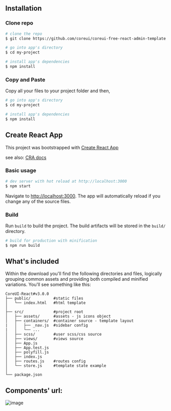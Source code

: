 <!-- [![@coreui coreui](https://img.shields.io/badge/@coreui%20-coreui-lightgrey.svg?style=flat-square)](https://github.com/coreui/coreui)
[![npm package][npm-coreui-badge]][npm-coreui]
[![NPM downloads][npm-coreui-download]][npm-coreui]  
[![@coreui react](https://img.shields.io/badge/@coreui%20-react-lightgrey.svg?style=flat-square)](https://github.com/coreui/react)
[![npm package][npm-coreui-react-badge]][npm-coreui-react]
[![NPM downloads][npm-coreui-react-download]][npm-coreui-react]  
[![npm next][npm-next]][npm]

[npm-coreui]: https://www.npmjs.com/package/@coreui/coreui
[npm-coreui-badge]: https://img.shields.io/npm/v/@coreui/coreui.png?style=flat-square
[npm-coreui-download]: https://img.shields.io/npm/dm/@coreui/coreui.svg?style=flat-square
[npm-coreui-react]: https://www.npmjs.com/package/@coreui/react
[npm-coreui-react-badge]: https://img.shields.io/npm/v/@coreui/react.png?style=flat-square
[npm-coreui-react-download]: https://img.shields.io/npm/dm/@coreui/react.svg?style=flat-square
[npm-next]: https://img.shields.io/npm/v/@coreui/react/next.png?style=flat-square
[npm]: https://www.npmjs.com/package/@coreui/react

# CoreUI Free React Admin Template v3

CoreUI is meant to be the UX game changer. Pure & transparent code is devoid of redundant components, so the app is light enough to offer ultimate user experience. This means mobile devices also, where the navigation is just as easy and intuitive as on a desktop or laptop. The CoreUI Layout API lets you customize your project for almost any device – be it Mobile, Web or WebApp – CoreUI covers them all!

## Table of Contents

* [Versions](#versions)
* [CoreUI Pro](#coreui-pro)
* [Installation](#installation)
* [Basic usage](#create-react-app)
* [What's included](#whats-included)
* [Documentation](#documentation)
* [Versioning](#versioning)
* [Creators](#creators)
* [Community](#community)
* [Copyright and License](#copyright-and-license)

## Versions

* [CoreUI Free Bootstrap Admin Template](https://github.com/coreui/coreui-free-bootstrap-admin-template)
* [CoreUI Free Angular 9+ Admin Template](https://github.com/coreui/coreui-free-angular-admin-template)
* [CoreUI Free React.js Admin Template](https://github.com/coreui/coreui-free-react-admin-template)
* [CoreUI Free Vue.js Admin Template](https://github.com/coreui/coreui-free-vue-admin-template)
* [CoreUI Free Laravel Admin Template](https://github.com/coreui/coreui-free-laravel-admin-template)
* [CoreUI Free Vue.js + Laravel Admin Template](https://github.com/coreui/coreui-free-vue-laravel-admin-template)

## CoreUI Pro

**Only customers with [Enterpise Membership Plan](https://coreui.io/pro/#buy) have access to private github CoreUI Pro repository.**

* 💪  [CoreUI Pro Bootstrap Admin Template](https://coreui.io/pro/)
* 💪  [CoreUI Pro Angular 9+ Admin Template](https://coreui.io/pro/angular)
* 💪  [CoreUI Pro React Admin Template](https://coreui.io/pro/react)
* 💪  [CoreUI Pro Vue Admin Template](https://coreui.io/pro/vue)
* 💪  [CoreUI Pro Laravel Admin Template](https://coreui.io/pro/laravel/)
* 💪  [CoreUI Pro Vue.js + Laravel Admin Template](https://coreui.io/pro/vue-laravel/) -->

## Installation

### Clone repo

``` bash
# clone the repo
$ git clone https://github.com/coreui/coreui-free-react-admin-template.git my-project

# go into app's directory
$ cd my-project

# install app's dependencies
$ npm install
```

### Copy and Paste

Copy all your files to your project folder and then,

``` bash
# go into app's directory
$ cd my-project

# install app's dependencies
$ npm install
```

## Create React App
This project was bootstrapped with [Create React App](https://github.com/facebook/create-react-app)

see also:
[CRA docs](https://create-react-app.dev/docs/getting-started)

### Basic usage

``` bash
# dev server with hot reload at http://localhost:3000
$ npm start
```

Navigate to [http://localhost:3000](http://localhost:3000). The app will automatically reload if you change any of the source files.

### Build

Run `build` to build the project. The build artifacts will be stored in the `build/` directory.

```bash
# build for production with minification
$ npm run build
```

## What's included

Within the download you'll find the following directories and files, logically grouping common assets and providing both compiled and minified variations. You'll see something like this:

```
CoreUI-React#v3.0.0
├── public/          #static files
│   └── index.html   #html template
│
├── src/             #project root
│   ├── assets/      #assets - js icons object
│   ├── containers/  #container source - template layout
|   │   ├── _nav.js  #sidebar config
|   │   └── ...      
│   ├── scss/        #user scss/css source
│   ├── views/       #views source
│   ├── App.js
│   ├── App.test.js
│   ├── polyfill.js
│   ├── index.js
│   ├── routes.js    #routes config
│   └── store.js     #template state example 
│
└── package.json
```

<!-- ## Documentation

The documentation for the CoreUI Admin Template is hosted at our website [CoreUI for React](https://coreui.io/react/)

### :film_strip: How to setup coreui react theme in laravel. Video tutorial available [here](https://youtu.be/HVVpbpNUJ8M)

## Versioning

For transparency into our release cycle and in striving to maintain backward compatibility, CoreUI Free Admin Template is maintained under [the Semantic Versioning guidelines](http://semver.org/).

See [the Releases section of our project](https://github.com/coreui/coreui-free-react-admin-template/releases) for changelogs for each release version.

## Creators

**Łukasz Holeczek**
* <https://twitter.com/lukaszholeczek>
* <https://github.com/mrholek>
* <https://github.com/coreui>

**CoreUI team**
* https://github.com/orgs/coreui/people

## Community

Get updates on CoreUI's development and chat with the project maintainers and community members.

- Follow [@core_ui on Twitter](https://twitter.com/core_ui).
- Read and subscribe to [CoreUI Blog](https://coreui.ui/blog/).


## Copyright and License

copyright 2021 creativeLabs Łukasz Holeczek.   

 
Code released under [the MIT license](https://github.com/coreui/coreui-free-react-admin-template/blob/master/LICENSE).
There is only one limitation you can't can’t re-distribute the CoreUI as stock. You can’t do this if you modify the CoreUI. In past we faced some problems with persons who tried to sell CoreUI based templates.

## Support CoreUI Development

CoreUI is an MIT licensed open source project and completely free to use. However, the amount of effort needed to maintain and develop new features for the project is not sustainable without proper financial backing. You can support development by buying [CoreUI Pro Version](https://coreui.io/pro/).

We're also open to conversations regarding custom sponsorship / consulting arrangements. Get in touch on [Twitter](https://twitter.com/lukaszholeczek).
 -->
## Components' url:
![image](https://github.com/vwvwMM/EndOfWeb/blob/v4/screenshot/src__nav_anchor.png)
